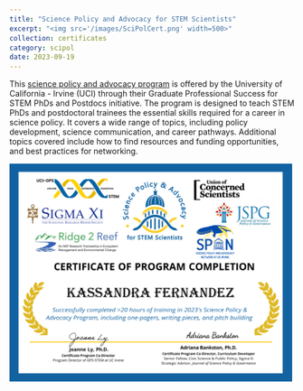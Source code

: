 ```yaml
---
title: "Science Policy and Advocacy for STEM Scientists"
excerpt: "<img src='/images/SciPolCert.png' width=500>"
collection: certificates
category: scipol
date: 2023-09-19
---
```


This [science policy and advocacy program](https://gps-stem.grad.uci.edu/scipol/) is offered by the University of California - Irvine (UCI) through their Graduate Professional Success for STEM PhDs and Postdocs initiative. The program is designed to teach STEM PhDs and postdoctoral trainees the essential skills required for a career in science policy. It covers a wide range of topics, including policy development, science communication, and career pathways. Additional topics covered include how to find resources and funding opportunities, and best practices for networking.

<img src='/images/SciPolCert.png' width=500>
